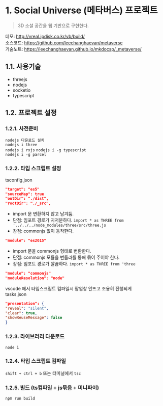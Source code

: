 # 1. Social Universe (메타버스) 프로젝트

> 3D 소셜 공간을 웹 기반으로 구현한다.

데모: <http://vreal.ipdisk.co.kr/vb/build/>  
소스코드: <https://github.com/leechanghaevan/metaverse>  
기술노트: <https://leechanghaevan.github.io/mkdocsp/_metaverse/>

## 1.1. 사용기술

- threejs
- nodejs
- socketio
- typescript

## 1.2. 프로젝트 설정

### 1.2.1. 사전준비

`nodejs 다운로드 설치`  
`nodejs i three`  
`nodejs i rxjs`
`nodejs i -g typescript`  
`nodejs i -g parcel`

### 1.2.2. 타입 스크립트 설정

tsconfig.json

```json
"target": "es5"
"sourceMap": true
"outDir": "./dist",
"rootDir": "./_src",
```

- import 문 변환하지 않고 남겨둠.
- 단점: 임포트 경로가 지저분하다. `import * as THREE from '../../../node_modules/three/src/three.js`
- 장점: commonjs 없이 동작한다.

```json
"module": "es2015"
```

- import 문을 commonjs 형태로 변환한다.
- 단점: commonjs 모듈을 번들러를 통해 묶어 주어야 한다.
- 장점: 임포트 경로가 깔끔하다. `import * as THREE from 'three`

```json
"module": "commonjs"
"moduleResolution": "node"
```

vscode 에서 타입스크립트 컴파일시 팝업창 안뜨고 조용히 진행되게  
tasks.json

```json
"presentation": {
"reveal": "silent",
"clear": true,
"showReuseMessage": false
}
```

### 1.2.3. 라이브러리 다운로드

`node i`

### 1.2.4. 타입 스크립트 컴파일

`shift + ctrl + b` 또는 터미널에서 `tsc`

### 1.2.5. 빌드 (ts컴파일 + js묶음 + 미니파이)

`npm run build`
